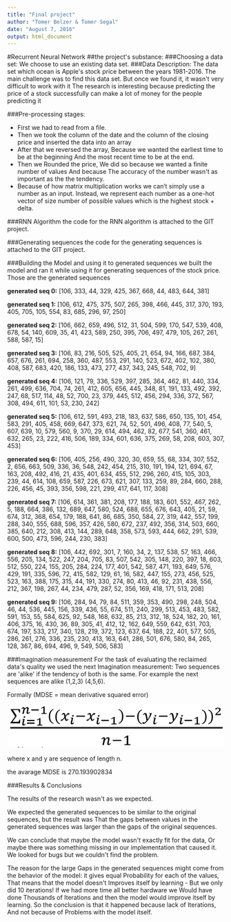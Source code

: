 ```yaml
---
title: "Final project"   
author: "Tomer Belzer & Tomer Segal"   
date: "August 7, 2016"   
output: html_document
---
```

#Recurrent Neural Network
##the project's substance:
###Choosing a data set:
We choose to use an existing data set.
###Data Description:
The data set which ocean is Apple's stock price between the years 1981-2016.
The main challenge was to find this data set. But once we found it, it wasn't very difficult to work with it 
The research is interesting because ‫predicting the price of a stock successfully can make a lot of money for the people predicting it

###Pre-processing stages:
- First we had to read from a file.
- Then we took the column of the date and the column of the closing price and inserted the data into an array
- After that we reversed the array, Because we wanted the earliest time to be at the beginning And the most recent time to be at the end.
- Then we Rounded the price, We did so because we wanted a finite number of values And because The accuracy of the number wasn't as important as the the tendency.
- Because of how matrix multiplication works we can’t simply use a number as an input. Instead, we represent each number as a one-hot vector of size number of possible values which is the highest stock + delta.

###RNN Algorithm
the code for the RNN algorithm is attached to the GIT project.

###Generating sequences
the code for the generating sequences is attached to the GIT project.

###Building the Model and using it to generated sequences
we built the model and ran it while using it for generating sequences of the stock price.
Those are the generated sequences

**generated seq 0:** [106, 333, 44, 329, 425, 367, 668, 44, 483, 644, 381]

**generated seq 1:** [106, 612, 475, 375, 507, 265, 398, 466, 445, 317, 370, 193, 405, 705, 105, 554, 83, 685, 296, 97, 250]

**generated seq 2:** [106, 662, 659, 496, 512, 31, 504, 599, 170, 547, 539, 408, 678, 54, 140, 609, 35, 41, 423, 589, 250, 395, 706, 497, 479, 105, 267, 261, 588, 587, 15]

**generated seq 3:** [106, 83, 216, 505, 525, 405, 21, 654, 94, 166, 687, 384, 657, 676, 261, 694, 258, 360, 487, 553, 291, 140, 523, 672, 402, 102, 380, 408, 587, 683, 420, 186, 133, 473, 277, 437, 343, 245, 548, 702, 9]

**generated seq 4:** [106, 121, 79, 336, 529, 397, 285, 364, 462, 81, 440, 334, 261, 499, 636, 704, 74, 261, 412, 605, 656, 445, 348, 81, 191, 133, 492, 392, 247, 68, 517, 114, 48, 52, 700, 23, 379, 445, 512, 456, 294, 336, 372, 567, 308, 494, 611, 101, 53, 230, 242]

**generated seq 5:** [106, 612, 591, 493, 218, 183, 637, 586, 650, 135, 101, 454, 583, 291, 405, 458, 669, 647, 373, 621, 74, 52, 501, 496, 408, 77, 540, 5, 607, 639, 10, 579, 560, 9, 370, 29, 614, 494, 462, 82, 677, 541, 360, 461, 632, 265, 23, 222, 416, 506, 189, 334, 601, 636, 375, 269, 58, 208, 603, 307, 453]

**generated seq 6:** [106, 405, 256, 490, 320, 30, 659, 55, 68, 334, 307, 552, 2, 656, 663, 509, 336, 36, 548, 242, 454, 215, 310, 191, 194, 121, 694, 67, 163, 208, 492, 416, 21, 435, 401, 634, 455, 512, 296, 260, 415, 105, 303, 239, 44, 614, 108, 659, 587, 226, 673, 621, 307, 133, 259, 89, 284, 660, 288, 226, 456, 45, 393, 356, 598, 221, 299, 417, 641, 117, 308]

**generated seq 7:** [106, 614, 361, 381, 208, 177, 188, 183, 601, 552, 467, 262, 5, 188, 664, 386, 132, 689, 647, 580, 524, 688, 655, 676, 643, 405, 21, 59, 674, 312, 368, 654, 179, 188, 641, 86, 685, 350, 584, 27, 319, 442, 557, 199, 288, 340, 555, 688, 596, 357, 426, 580, 672, 237, 492, 356, 314, 503, 660, 385, 640, 212, 308, 413, 144, 289, 648, 358, 573, 593, 444, 662, 291, 539, 600, 500, 473, 596, 244, 230, 383]

**generated seq 8:** [106, 442, 692, 301, 7, 160, 34, 2, 137, 538, 57, 163, 466, 556, 205, 134, 522, 247, 204, 705, 83, 507, 542, 305, 148, 220, 397, 18, 603, 512, 550, 224, 155, 205, 284, 224, 177, 401, 542, 587, 471, 193, 649, 576, 429, 191, 335, 596, 72, 415, 582, 129, 61, 16, 582, 447, 155, 273, 456, 525, 523, 163, 388, 175, 315, 44, 191, 330, 274, 80, 413, 46, 92, 231, 438, 556, 212, 367, 198, 267, 44, 234, 479, 287, 52, 356, 169, 418, 171, 513, 208]

**generated seq 9:** [106, 284, 94, 79, 84, 511, 359, 353, 490, 298, 248, 504, 46, 44, 536, 445, 156, 339, 436, 55, 674, 511, 240, 299, 513, 453, 483, 582, 591, 153, 55, 584, 625, 92, 548, 168, 632, 85, 213, 312, 18, 524, 182, 20, 161, 406, 375, 16, 430, 36, 89, 305, 41, 412, 12, 162, 649, 559, 642, 631, 703, 674, 197, 533, 217, 340, 128, 219, 372, 123, 637, 64, 188, 22, 401, 577, 505, 286, 261, 276, 336, 235, 230, 413, 163, 641, 286, 501, 676, 580, 84, 265, 128, 367, 86, 694, 496, 9, 549, 506, 583]


###Imagination measurement
For the task of evaluating the reclaimed data's quality we used the next Imagination measurement:
Two sequences are 'alike' if the tendency of both is the same. For example the next sequences are alike (1,2,3) (4,5,6).

Formally (MDSE = mean derivative squared error) 

![](https://github.com/tomer0912/RNN3/blob/master/MDE.PNG)

where x and y are sequence of length n.

the avarage MDSE is 270.193902834

###Results & Conclusions

The results of the research wasn't as we expected.


We expected the generated sequences to be similar to the original sequences, but the result was That the gaps between values in the generated sequences was larger than the gaps of the original sequences. 


We can conclude that maybe the model wasn't exactly fit for the data, Or maybe there was something missing in our implementation that caused it.
We looked for bugs but we couldn't find the problem.


The reason for the large Gaps in the generated sequences might come from the behavior of the model:
it gives equal Probability for each of the values, That means that the model doesn't Improves itself by learning - But we only did 10 iterations!
If we had more time all better hardware we Would have done Thousands of Iterations and then the model would improve itself by learning.
So the conclusion is that it happened because lack of Iterations, And not because of Problems with the model itself.







